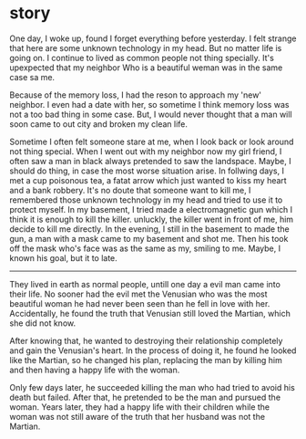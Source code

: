 # story

One day, I woke up, found I forget everything before yesterday. I felt strange that here are some unknown technology in my head. But no matter life is going on. I continue to lived as common people not thing specially. It's upexpected that my neighbor Who is a beautiful weman was in the same case sa me.

Because of the memory loss, I had the reson to approach my 'new' neighbor. I even had a date with her, so sometime I think memory loss was not a too bad thing in some case. But, I would never thought that a man will soon came to out city and broken my clean life.

Sometime I often felt someone stare at me, when I look back or look around not thing special. When I went out with my neighbor now my girl friend, I often saw a man in black always pretended to saw the landspace. Maybe, I should do thing, in case the most worse situation arise. In follwing days, I met a cup poisonous tea, a fatat arrow which just wanted to kiss my heart and a bank robbery. It's no doute that someone want to kill me, I remembered those unknown technology in my head and tried to use it to protect myself. In my basement, I tried made a electromagnetic gun which I think it is enough to kill the killer. unluckly, the killer went in front of me, him decide to kill me directly. In the evening, I still in the basement to made the gun, a man with a mask came to my basement and shot me. Then his took off the mask who's face was as the same as my, smiling to me. Maybe, I known his goal, but it to late.

--------------------------

They lived in earth as normal people, untill one day a evil man came into their life. No sooner had the evil met the Venusian who was the most beautiful woman he had never been seen than he fell in love with her. Accidentally, he found the truth that Venusian still loved the Martian, which she did not know.

After knowing that, he wanted to destroying their relationship completely and gain the Venusian's heart. In the process of doing it, he found he looked like the Martian, so he changed his plan, replacing the man by killing him and then having a happy life with the woman.

Only few days later, he succeeded killing the man who had tried to avoid his death but failed.
After that, he pretended to be the man and pursued the woman. Years later, they had a happy life with their children while the woman was not still aware of the truth that her husband was not the Martian.
